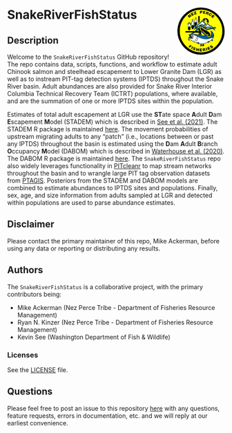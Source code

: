 
<!-- README.md is generated from README.Rmd. Please edit that file -->

# SnakeRiverFishStatus <a href='https://github.com/NPTfisheries/SnakeRiverFishStatus'><img src='DFRM.png' align="right" width="110" /></a>

## Description

Welcome to the `SnakeRiverFishStatus` GitHub repository! The repo
contains data, scripts, functions, and workflow to estimate adult
Chinook salmon and steelhead escapement to Lower Granite Dam (LGR) as
well as to instream PIT-tag detection systems (IPTDS) throughout the
Snake River basin. Adult abundances are also provided for Snake River
Interior Columbia Technical Recovery Team (ICTRT) populations, where
available, and are the summation of one or more IPTDS sites within the
population.

Estimates of total adult escapement at LGR use the **ST**ate space
**A**dult **D**am **E**scapement **M**odel (STADEM) which is described
in [See et
al. (2021)](https://afspubs.onlinelibrary.wiley.com/doi/abs/10.1002/nafm.10649).
The STADEM R package is maintained
[here](https://github.com/KevinSee/STADEM). The movement probabilities
of upstream migrating adults to any “patch” (i.e., locations between or
past any IPTDS) throughout the basin is estimated using the **D**am
**A**dult **B**ranch **O**ccupancy **M**odel (DABOM) which is described
in [Waterhouse et
al. (2020)](https://esajournals.onlinelibrary.wiley.com/doi/full/10.1002/eap.2202).
The DABOM R package is maintained
[here](https://github.com/KevinSee/DABOM). The `SnakeRiverFishStatus`
repo also widely leverages functionality in
[PITcleanr](https://github.com/KevinSee/PITcleanr) to map stream
networks throughout the basin and to wrangle large PIT tag observation
datasets from [PTAGIS](https://www.ptagis.org/). Posteriors from the
STADEM and DABOM models are combined to estimate abundances to IPTDS
sites and populations. Finally, sex, age, and size information from
adults sampled at LGR and detected within populations are used to parse
abundance estimates.

## Disclaimer

Please contact the primary maintainer of this repo, Mike Ackerman,
before using any data or reporting or distributing any results.

## Authors

The `SnakeRiverFishStatus` is a collaborative project, with the primary
contributors being:

- Mike Ackerman (Nez Perce Tribe - Department of Fisheries Resource
  Management)
- Ryan N. Kinzer (Nez Perce Tribe - Department of Fisheries Resource
  Management)
- Kevin See (Washington Department of Fish & Wildlife)

### Licenses

See the [LICENSE](LICENSE) file.

## Questions

Please feel free to post an issue to this repository
[here](https://github.com/NPTfisheries/SnakeRiverFishStatus/issues) with
any questions, feature requests, errors in documentation, etc. and we
will reply at our earliest convenience.
